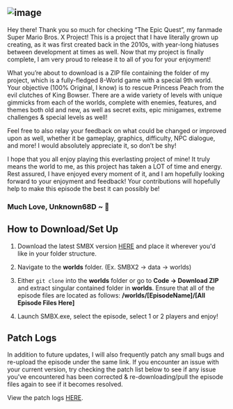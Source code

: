 ![image](https://user-images.githubusercontent.com/112326715/189486581-90ad8704-223c-434b-b25b-7da9b95a6cd0.png)
---
Hey there! Thank you so much for checking “The Epic Quest”, my fanmade Super Mario Bros. X Project! This is a project that I have literally grown up creating, as it was first created back in the 2010s, with year-long hiatuses between development at times as well. Now that my project is finally complete, I am very proud to release it to all of you for your enjoyment!

What you’re about to download is a ZIP file containing the folder of my project, which is a fully-fledged 8-World game with a special 9th world. Your objective (100% Original, I know) is to rescue Princess Peach from the evil clutches of King Bowser. There are a wide variety of levels with unique gimmicks from each of the worlds, complete with enemies, features, and themes both old and new, as well as secret exits, epic minigames, extreme challenges & special levels as well!

Feel free to also relay your feedback on what could be changed or improved upon as well, whether it be gameplay, graphics, difficulty, NPC dialogue, and more! I would absolutely appreciate it, so don’t be shy!

I hope that you all enjoy playing this everlasting project of mine! It truly means the world to me, as this project has taken a LOT of time and energy. Rest assured, I have enjoyed every moment of it, and I am hopefully looking forward to your enjoyment and feedback! Your contributions will hopefully help to make this episode the best it can possibly be!

### Much Love, Unknown68D ~ 💙

## How to Download/Set Up

1. Download the latest SMBX version [HERE](http://codehaus.wohlsoft.ru/downloads.html?) and place it wherever you'd like in your folder structure.

2. Navigate to the **worlds** folder. (Ex. SMBX2 -> data -> worlds)

3. Either `git clone` into the **worlds** folder or go to **Code -> Download ZIP** and extract singular contained folder in **worlds**. Ensure that all of the episode files are located as follows: **/worlds/[EpisodeName]/[All Episode Files Here]**

4. Launch SMBX.exe, select the episode, select 1 or 2 players and enjoy!

## Patch Logs

In addition to future updates, I will also frequently patch any small bugs and re-upload the episode under the same link. If you encounter an issue with your current version, try checking the patch list below to see if any issue you've encountered has been corrected & re-downloading/pull the episode files again to see if it becomes resolved.

View the patch logs [HERE](https://www.supermariobrosx.org/forums/viewtopic.php?p=375079#wrap).
